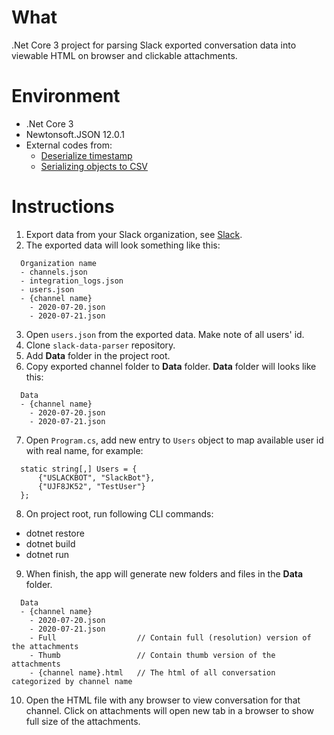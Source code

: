 # What
.Net Core 3 project for parsing Slack exported conversation data into viewable HTML on browser and clickable attachments.

# Environment
- .Net Core 3
- Newtonsoft.JSON 12.0.1
- External codes from:
  - [Deserialize timestamp](https://stackoverflow.com/questions/19971494/how-to-deserialize-a-unix-timestamp-%ce%bcs-to-a-datetime-from-json/19972214#19972214)
  - [Serializing objects to CSV](https://medium.com/@utterbbq/c-serializing-list-of-objects-to-csv-9dce02519f6b)

# Instructions
1. Export data from your Slack organization, see [Slack](https://slack.com/help/articles/201658943-Export-your-workspace-data).
2. The exported data will look something like this:
```
  Organization name
  - channels.json
  - integration_logs.json
  - users.json
  - {channel name}
    - 2020-07-20.json
    - 2020-07-21.json
```

3. Open `users.json` from the exported data. Make note of all users' id.
4. Clone `slack-data-parser` repository.
5. Add **Data** folder in the project root.
6. Copy exported channel folder to **Data** folder. **Data** folder will looks like this:
```
  Data
  - {channel name}
    - 2020-07-20.json
    - 2020-07-21.json
```
7. Open `Program.cs`, add new entry to `Users` object to map available user id with real name, for example:
```
  static string[,] Users = {
      {"USLACKBOT", "SlackBot"},
      {"UJF8JK52", "TestUser"}
  };
```

8. On project root, run following CLI commands:
  - dotnet restore
  - dotnet build
  - dotnet run
9. When finish, the app will generate new folders and files in the **Data** folder.
```
  Data
  - {channel name}
    - 2020-07-20.json
    - 2020-07-21.json
    - Full                  // Contain full (resolution) version of the attachments
    - Thumb                 // Contain thumb version of the attachments
    - {channel name}.html   // The html of all conversation categorized by channel name
```
10. Open the HTML file with any browser to view conversation for that channel. Click on attachments will open new tab in a browser to show full size of the attachments.
